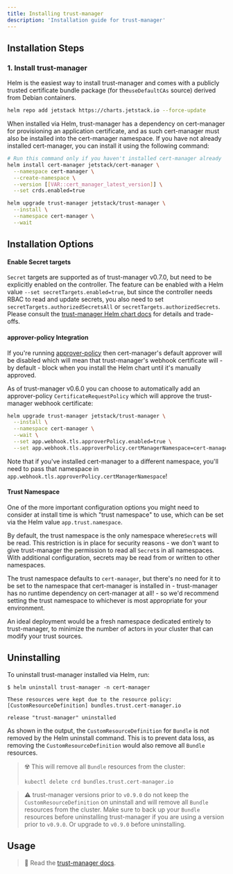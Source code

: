 ```yaml
---
title: Installing trust-manager
description: 'Installation guide for trust-manager'
---
```


## Installation Steps

### 1. Install trust-manager

Helm is the easiest way to install trust-manager and comes with a publicly trusted certificate bundle package
(for the`useDefaultCAs` source) derived from Debian containers.

```bash
helm repo add jetstack https://charts.jetstack.io --force-update
```

When installed via Helm, trust-manager has a dependency on cert-manager for provisioning an application certificate,
and as such cert-manager must also be installed into the cert-manager namespace.
If you have not already installed cert-manager, you can install it using the following command:

```bash
# Run this command only if you haven't installed cert-manager already
helm install cert-manager jetstack/cert-manager \
  --namespace cert-manager \
  --create-namespace \
  --version [[VAR::cert_manager_latest_version]] \
  --set crds.enabled=true
```

```bash
helm upgrade trust-manager jetstack/trust-manager \
  --install \
  --namespace cert-manager \
  --wait
```

## Installation Options

#### Enable Secret targets

`Secret` targets are supported as of trust-manager v0.7.0, but need to be explicitly enabled on the controller.
The feature can be enabled with a Helm value `--set secretTargets.enabled=true`, but since the controller needs
RBAC to read and update secrets, you also need to set `secretTargets.authorizedSecretsAll` or `secretTargets.authorizedSecrets`.
Please consult the
[trust-manager Helm chart docs](https://github.com/cert-manager/trust-manager/blob/main/deploy/charts/trust-manager/README.md#values)
for details and trade-offs.

#### approver-policy Integration

If you're running [approver-policy](../../policy/approval/approver-policy/README.md) then cert-manager's default approver will be disabled which will mean that
trust-manager's webhook certificate will - by default - block when you install the Helm chart until it's manually approved.

As of trust-manager v0.6.0 you can choose to automatically add an approver-policy `CertificateRequestPolicy` which
will approve the trust-manager webhook certificate:

```bash
helm upgrade trust-manager jetstack/trust-manager \
  --install \
  --namespace cert-manager \
  --wait \
  --set app.webhook.tls.approverPolicy.enabled=true \
  --set app.webhook.tls.approverPolicy.certManagerNamespace=cert-manager
```

Note that if you've installed cert-manager to a different namespace, you'll need to pass that namespace in `app.webhook.tls.approverPolicy.certManagerNamespace`!

#### Trust Namespace

One of the more important configuration options you might need to consider at install time is which "trust namespace" to use,
which can be set via the Helm value `app.trust.namespace`.

By default, the trust namespace is the only namespace where`Secret`s will be read. This restriction is in place
for security reasons - we don't want to give trust-manager the permission to read all `Secret`s in all namespaces. With additional configuration, secrets may be read from or written to other namespaces.

The trust namespace defaults to `cert-manager`, but there's no need for it to be set to the namespace that cert-manager
is installed in - trust-manager has no runtime dependency on cert-manager at all! - so we'd recommend setting the trust
namespace to whichever is most appropriate for your environment.

An ideal deployment would be a fresh namespace dedicated entirely to trust-manager, to minimize the number of actors in your
cluster that can modify your trust sources.

## Uninstalling

To uninstall trust-manager installed via Helm, run:

```terminal
$ helm uninstall trust-manager -n cert-manager

These resources were kept due to the resource policy:
[CustomResourceDefinition] bundles.trust.cert-manager.io

release "trust-manager" uninstalled
```

As shown in the output, the `CustomResourceDefinition` for `Bundle` is not removed by the Helm uninstall command.
This is to prevent data loss, as removing the `CustomResourceDefinition` would also remove all `Bundle` resources.

> ☢️ This will remove all `Bundle` resources from the cluster:
>
> ```terminal
> kubectl delete crd bundles.trust.cert-manager.io
> ```

> ⚠️ trust-manager versions prior to `v0.9.0` do not keep the `CustomResourceDefinition` on uninstall
> and will remove all `Bundle` resources from the cluster. Make sure to back up your `Bundle` resources
> before uninstalling trust-manager if you are using a version prior to `v0.9.0`. Or upgrade to `v0.9.0`
> before uninstalling.

## Usage

> 📖 Read the [trust-manager docs](./README.md).
